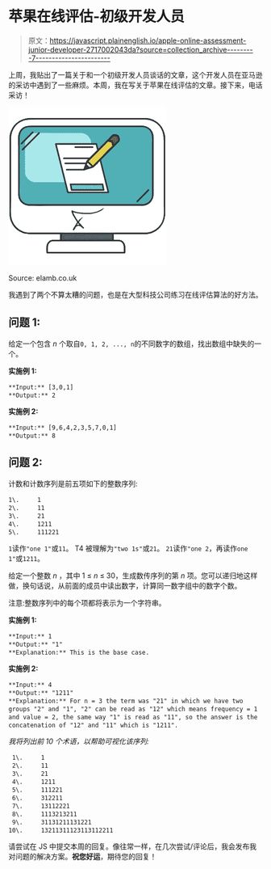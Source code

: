 # 苹果在线评估-初级开发人员

> 原文：<https://javascript.plainenglish.io/apple-online-assessment-junior-developer-2717002043da?source=collection_archive---------7----------------------->

上周，我贴出了一篇关于和一个初级开发人员谈话的文章，这个开发人员在亚马逊的采访中遇到了一些麻烦。本周，我在写关于苹果在线评估的文章。接下来，电话采访！

![](img/7759c65438f921647e6dd7637377b61f.png)

Source: elamb.co.uk

我遇到了两个不算太糟的问题，也是在大型科技公司练习在线评估算法的好方法。

## **问题 1:**

给定一个包含 *n* 个取自`0, 1, 2, ..., n`的不同数字的数组，找出数组中缺失的一个。

**实施例 1:**

```
**Input:** [3,0,1]
**Output:** 2
```

**实施例 2:**

```
**Input:** [9,6,4,2,3,5,7,0,1]
**Output:** 8
```

## 问题 2:

计数和计数序列是前五项如下的整数序列:

```
1\.     1
2\.     11
3\.     21
4\.     1211
5\.     111221
```

`1`读作`"one 1"`或`11`。
T4 被理解为`"two 1s"`或`21`。
`21`读作`"one 2`，再读作`one 1"`或`1211`。

给定一个整数 *n* ，其中 1 ≤ *n* ≤ 30，生成数传序列的第 *n* 项。您可以递归地这样做，换句话说，从前面的成员中读出数字，计算同一数字组中的数字个数。

注意:整数序列中的每个项都将表示为一个字符串。

**实施例 1:**

```
**Input:** 1
**Output:** "1"
**Explanation:** This is the base case.
```

**实施例 2:**

```
**Input:** 4
**Output:** "1211"
**Explanation:** For n = 3 the term was "21" in which we have two groups "2" and "1", "2" can be read as "12" which means frequency = 1 and value = 2, the same way "1" is read as "11", so the answer is the concatenation of "12" and "11" which is "1211".
```

*我将列出前 10 个术语，以帮助可视化该序列:*

```
 1\.     1
 2\.     11
 3\.     21
 4\.     1211
 5\.     111221
 6\.     312211
 7\.     13112221
 8\.     1113213211
 9\.     31131211131221
10\.     13211311123113112211
```

请尝试在 JS 中提交本周的回复。像往常一样，在几次尝试/评论后，我会发布我对问题的解决方案。**祝您好运**，期待您的回复！
